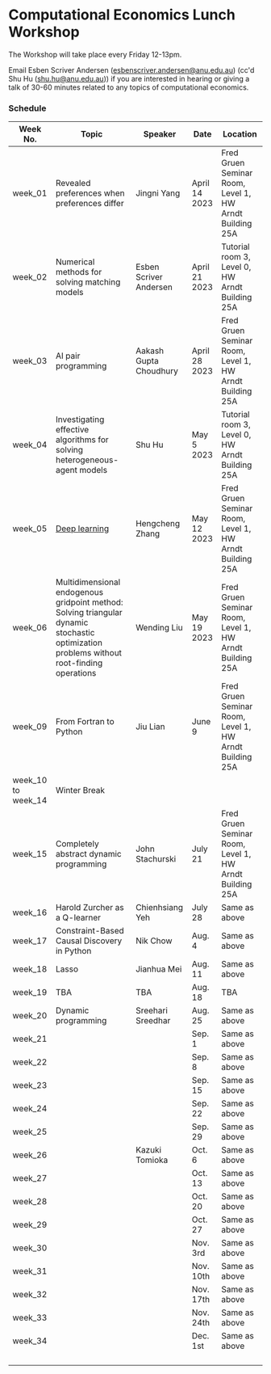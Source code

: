 # Computational Economics Lunch Workshop

The Workshop will take place every Friday 12-13pm.

Email Esben Scriver Andersen ([esbenscriver.andersen@anu.edu.au](mailto:esbenscriver.andersen@anu.edu.au)) (cc'd Shu Hu ([shu.hu@anu.edu.au](mailto:shu.hu@anu.edu.au))) if you are interested in hearing or giving a talk of 30-60 minutes related to any topics of computational economics.

### Schedule

| Week No. | Topic                                                       | Speaker                                                     | Date              | Location                                                   |
| -------- | ------------------------------------------------------------ | ------------------------------------------------------------ | ----------------- | ------------------------------------------------------- |
| week_01  | Revealed preferences when preferences differ | Jingni Yang | April 14 2023 | Fred Gruen Seminar Room, Level 1, HW Arndt Building 25A |
| week_02  | Numerical methods for solving matching models | Esben Scriver Andersen | April 21 2023 | Tutorial room 3, Level 0, HW Arndt Building 25A |
| week_03 | AI pair programming | Aakash Gupta Choudhury | April 28 2023 | Fred Gruen Seminar Room, Level 1, HW Arndt Building 25A |
| week_04 | Investigating effective algorithms for solving heterogeneous-agent models | Shu Hu | May 5 2023 | Tutorial room 3, Level 0, HW Arndt Building 25A |
| week_05 | [Deep learning](https://github.com/HengchengZhang/qe_talk_ddns) | Hengcheng Zhang | May 12 2023 | Fred Gruen Seminar Room, Level 1, HW Arndt Building 25A |
| week_06 | Multidimensional endogenous gridpoint method: Solving triangular dynamic stochastic optimization problems without root-finding operations | Wending Liu | May 19 2023 | Fred Gruen Seminar Room, Level 1, HW Arndt Building 25A |
| week_09 | From Fortran to Python | Jiu Lian | June 9 | Fred Gruen Seminar Room, Level 1, HW Arndt Building 25A |
| week_10 to week_14 | Winter Break |  |  |  |
| week_15 | Completely abstract dynamic programming | John Stachurski | July 21 | Fred Gruen Seminar Room, Level 1, HW Arndt Building 25A |
| week_16 | Harold Zurcher as a Q-learner | Chienhsiang Yeh | July 28 | Same as above |
| week_17 | Constraint-Based Causal Discovery in Python | Nik Chow | Aug. 4 | Same as above |
| week_18 | Lasso | Jianhua Mei | Aug. 11 | Same as above |
| week_19 | TBA | TBA | Aug. 18 | TBA |
| week_20 | Dynamic programming | Sreehari Sreedhar | Aug. 25 | Same as above |
| week_21 | | | Sep. 1 | Same as above |
| week_22 | | | Sep. 8 | Same as above |
| week_23 | | | Sep. 15 | Same as above |
| week_24 | | | Sep. 22 | Same as above |
| week_25 | | | Sep. 29 | Same as above |
| week_26 | | Kazuki Tomioka | Oct. 6 | Same as above |
| week_27 | | | Oct. 13 | Same as above |
| week_28 | | | Oct. 20 | Same as above |
| week_29 | | | Oct. 27 | Same as above |
| week_30 | | | Nov. 3rd | Same as above |
| week_31 | | | Nov. 10th | Same as above |
| week_32 | | | Nov. 17th | Same as above |
| week_33 | | | Nov. 24th | Same as above |
| week_34 | | | Dec. 1st | Same as above |
| | | | | |
| | | | | |
| | | | | |
| | | | | |
